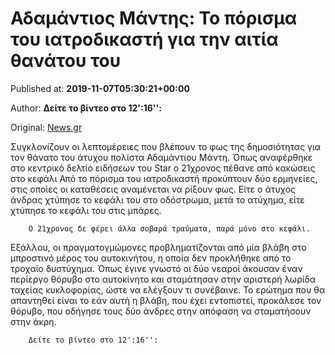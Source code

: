 
# Αδαμάντιος Μάντης: Το πόρισμα του ιατροδικαστή για την αιτία θανάτου του

Published at: **2019-11-07T05:30:21+00:00**

Author: **Δείτε το βίντεο στο 12&#39;:16&#39;&#39;:**

Original: [News.gr](https://www.news.gr/ellada/article/2023591/adamantios-mantis-to-porisma-tou-iatrodikasti-gia-tin-etia-thanatou-tou.html)

Συγκλονίζουν οι λεπτομέρειες που βλέπουν το φως της δημοσιότητας για τον θάνατο του άτυχου πολίστα Αδαμάντιου Μάντη. Όπως αναφέρθηκε στο κεντρικό δελτίο ειδήσεων του Star ο 21χρονος πέθανε από κακώσεις στο κεφάλι
Από το πόρισμα του ιατροδικαστή προκύπτουν δύο ερμηνείες, στις οποίες οι καταθέσεις αναμένεται να ρίξουν φως.
Είτε ο άτυχος άνδρας χτύπησε το κεφάλι του στο οδόστρωμα, μετά το ατύχημα, είτε χτύπησε το κεφάλι του στις μπάρες.

        Ο 21χρονος δε φέρει άλλα σοβαρά τραύματα, παρά μόνο στο κεφάλι.
      
Εξάλλου, οι πραγματογμώμονες προβληματίζονται από μία βλάβη στο μπροστινό μέρος του αυτοκινήτου, η οποία δεν προκλήθηκε από το τροχαίο δυστύχημα.
Όπως έγινε γνωστό οι δύο νεαροί άκουσαν έναν περίεργο θόρυβο στο αυτοκίνητο και σταμάτησαν στην αριστερή λωρίδα ταχείας κυκλοφορίας, ώστε να ελέγξουν τι συνέβαινε.
Το ερώτημα που θα απαντηθεί είναι το εάν αυτή η βλάβη, που έχει εντοπιστεί, προκάλεσε τον θόρυβο, που οδήγησε τους δύο άνδρες στην απόφαση να σταματήσουν στην άκρη.

        Δείτε το βίντεο στο 12':16'':
      
